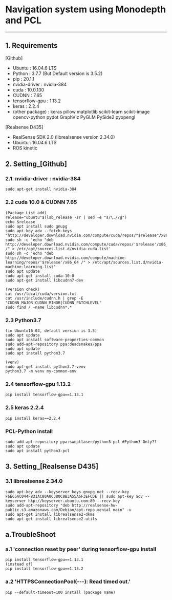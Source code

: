 # Navigation system using Monodepth and PCL

<hr/>

## 1. Requirements

 [Github]
* Ubuntu : 16.04.6 LTS
* Python : 3.7.7 (But Default version is 3.5.2) 
* pip : 20.1.1
* nvidia-driver : nvidia-384 
* cuda : 10.0.130 
* CUDNN : 7.65
* tensorflow-gpu : 1.13.2
* keras : 2.2.4
* (other package) : keras pillow matplotlib scikit-learn scikit-image opencv-python pydot GraphViz PyGLM PySide2 pyopengl 

 [Realsense D435]
* RealSense SDK 2.0 (librealsense version 2.34.0)
* Ubuntu : 16.04.6 LTS
* ROS kinetic
 
## 2. Setting_[Github]

### 2.1. nvidia-driver : nvidia-384
	sudo apt-get install nvidia-384

### 2.2 cuda 10.0 & CUDNN 7.65
	(Package List add)
	release="ubuntu"$(lsb_release -sr | sed -e "s/\.//g")
	echo $release
	sudo apt install sudo gnupg
	sudo apt-key adv --fetch-keys "http://developer.download.nvidia.com/compute/cuda/repos/"$release"/x86_64/7fa2af80.pub"
	sudo sh -c 'echo "deb http://developer.download.nvidia.com/compute/cuda/repos/'$release'/x86_64 /" > /etc/apt/sources.list.d/nvidia-cuda.list'
	sudo sh -c 'echo "deb http://developer.download.nvidia.com/compute/machine-learning/repos/'$release'/x86_64 /" > /etc/apt/sources.list.d/nvidia-machine-learning.list'
	sudo apt update
	sudo apt-get install cuda-10-0
	sudo apt-get install libcudnn7-dev
	
	(version check)
	cat /usr/local/cuda/version.txt
	cat /usr/include/cudnn.h | grep -E "CUDNN_MAJOR|CUDNN_MINOR|CUDNN_PATCHLEVEL"
	sudo find / -name libcudnn*.*

### 2.3 Python3.7
	(in Ubuntu16.04, default version is 3.5)
	sudo apt update 
	sudo apt install software-properties-common
	sudo add-apt-repository ppa:deadsnakes/ppa
	sudo apt update
	sudo apt install python3.7

	(venv)
	sudo apt-get install python3.7-venv
	python3.7 -m venv my-common-env

### 2.4 tensorflow-gpu 1.13.2
	pip install tensorflow-gpu==1.13.1

### 2.5 keras 2.2.4
	pip install keras==2.2.4

### PCL-Python install
	sudo add-apt-repository ppa:sweptlaser/python3-pcl #Python3 Only??
	sudo apt update
	sudo apt install python3-pcl
## 3. Setting_[Realsense D435]

### 3.1 librealsense 2.34.0
	sudo apt-key adv --keyserver keys.gnupg.net --recv-key F6E65AC044F831AC80A06380C8B3A55A6F3EFCDE || sudo apt-key adv --keyserver hkp://keyserver.ubuntu.com:80 --recv-key 
	sudo add-apt-repository "deb http://realsense-hw-public.s3.amazonaws.com/Debian/apt-repo xenial main" -u
	sudo apt-get install librealsense2-dkms
	sudo apt-get install librealsense2-utils

## a.TroubleShoot

### a.1 'connection reset by peer' during tensorflow-gpu install 
	pip install tensorflow-gpu==1.13.1
	(instead of)
	pip install tensorflow-gpu==1.13.2

### a.2 'HTTPSConnectionPool(---): Read timed out.'
	pip --default-timeout=100 install (package name)
